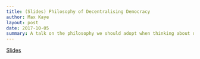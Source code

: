 ```yaml
---
title: (Slides) Philosophy of Decentralising Democracy
author: Max Kaye
layout: post
date: 2017-10-05
summary: A talk on the philosophy we should adopt when thinking about decentralising democracy, and the common mistakes people make.
---
```


[Slides](https://docs.google.com/presentation/d/1n1hDMzS1SKmxVtIAJE9yLfqYMg8bXwuBls6gEyLzCfE/edit?usp=sharing)

<!-- [![Why Flux?](http://img.youtube.com/vi/nOa6I7v4bFo/0.jpg)](https://www.youtube.com/watch?v=nOa6I7v4bFo "Why Flux?") -->

